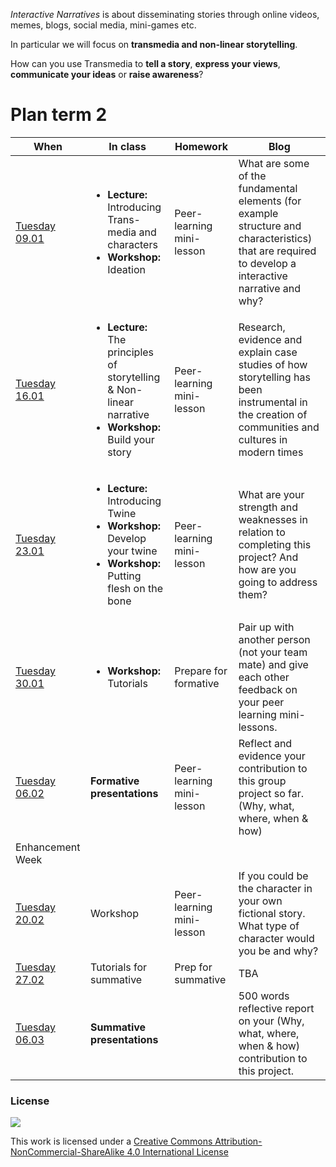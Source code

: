 *Interactive Narratives* is about disseminating stories through online videos, memes, blogs, social media, mini-games etc.

In particular we will focus on **transmedia and non-linear storytelling**.

How can you use Transmedia to **tell a story**, **express your views**, **communicate your ideas** or **raise awareness**?


# Plan term 2

When | In class | Homework | Blog
---- | -------- | -------- | ----
[Tuesday<br>09.01](sessions/01)| <ul><li>**Lecture:** Introducing Trans-media and characters  <li>**Workshop:** Ideation | Peer-learning mini-lesson | What are some of the fundamental elements (for example structure and characteristics) that are required to develop a interactive narrative and why?
[Tuesday<br>16.01](sessions/02)| <ul><li>**Lecture:** The principles of storytelling & Non-linear narrative<li>**Workshop:** Build your story | Peer-learning mini-lesson | Research, evidence and explain case studies of how storytelling has been instrumental in the creation of communities and cultures in modern times
[Tuesday<br>23.01](sessions/03)| <ul><li>**Lecture:** Introducing Twine <li>**Workshop:** Develop your twine  <li>**Workshop:** Putting flesh on the bone  | Peer-learning mini-lesson| What are your strength and weaknesses in relation to completing this project? And how are you going to address them?
[Tuesday<br>30.01](sessions/04)| <ul><li>**Workshop:** Tutorials  | Prepare for formative | Pair up with another person (not your team mate) and give each other feedback on your peer learning mini-lessons.
[Tuesday<br>06.02](sessions/05)| **Formative presentations** | Peer-learning mini-lesson | Reflect and evidence your contribution to this group project so far. (Why, what, where, when & how)
Enhancement Week |
[Tuesday<br>20.02](sessions/06)| Workshop | Peer-learning mini-lesson | If you could be the character in your own fictional story. What type of character would you be and why?  
[Tuesday<br>27.02](sessions/07)| Tutorials for summative | Prep for summative | TBA
[Tuesday<br>06.03](sessions/08)| **Summative presentations** | | 500 words reflective report on your (Why, what, where, when & how) contribution to this project.  


### License

[![](https://i.creativecommons.org/l/by-nc-sa/4.0/88x31.png)](http://creativecommons.org/licenses/by-nc-sa/4.0)

This work is licensed under a [Creative Commons Attribution-NonCommercial-ShareAlike 4.0 International License ](http://creativecommons.org/licenses/by-nc-sa/4.0)
